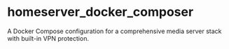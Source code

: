 # homeserver_docker_composer
A Docker Compose configuration for a comprehensive media server stack with built-in VPN protection. 
